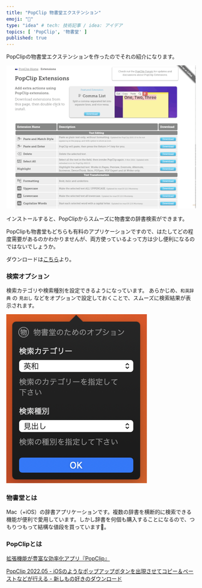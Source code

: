 ```yaml
---
title: "PopClip 物書堂エクステンション"
emoji: "👋"
type: "idea" # tech: 技術記事 / idea: アイデア
topics: [ 'PopClip', '物書堂' ]
published: true
---
```


PopClipの物書堂エクステンションを作ったのでそれの紹介になります。

![動作イメージ](/images/010/image.gif)

インストールすると、PopClipからスムーズに物書堂の辞書検索ができます。

PopClipも物書堂もどちらも有料のアプリケーションですので、はたしてどの程度需要があるのかわかりませんが、両方使っているよって方は少し便利になるのではないでしょうか。

ダウンロードは[こちら](https://github.com/shivase/popclip-monokakido)より。

### 検索オプション

検索カテゴリや検索種別を設定できるようになっています。
あらかじめ、`和英辞典` の `見出し` などをオプションで設定しておくことで、スムーズに検索結果が表示されます。

![検索オプション](/images/010/options.png)

### 物書堂とは

Mac（+iOS）の辞書アプリケーションです。複数の辞書を横断的に検索できる機能が便利で愛用しています。しかし辞書を何個も購入することになるので、つもりつもって結構な値段を買っています🤣。

### PopClipとは

[拡張機能が豊富な効率化アプリ『PopClip』](https://jousys-force.deepapex.com/blogs/popclip)

[PopClip 2022\.05 \- iOSのようなポップアップボタンを出現させてコピー＆ペーストなどが行える \- 新しもの好きのダウンロード](https://macsoft.jp/popclip/)
